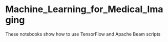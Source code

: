 # Machine_Learning_for_Medical_Imaging
These notebooks show how to use TensorFlow and Apache Beam scripts 
